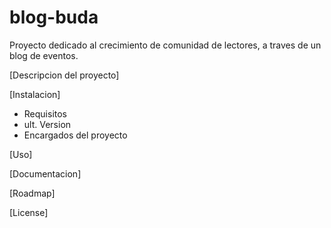 # blog-buda
Proyecto dedicado al crecimiento de comunidad de lectores, a traves de un blog de eventos.

[Descripcion del proyecto]

[Instalacion]
  - Requisitos
  - ult. Version
  - Encargados del proyecto

[Uso]

[Documentacion]

[Roadmap]

[License]
